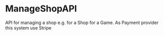 # ManageShopAPI
API for managing a shop e.g. for a Shop for a Game. As Payment provider this system use Stripe
